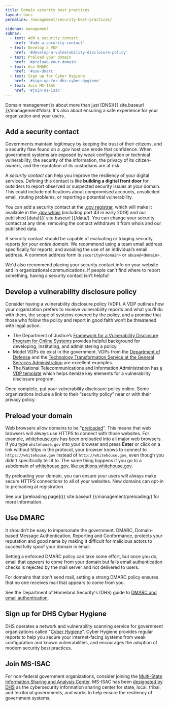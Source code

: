 ```yaml
---
title: Domain security best practices
layout: docs
permalink: /management/security-best-practices/

sidenav: management
subnav:
  - text: Add a security contact
    href: '#add-a-security-contact'
  - text: Develop a VDP
    href: '#develop-a-vulnerability-disclosure-policy'
  - text: Preload your domain
    href: '#preload-your-domain'
  - text: Use DMARC
    href: '#use-dmarc'
  - text: Sign up for Cyber Hygiene
    href: '#sign-up-for-dhs-cyber-hygiene'
  - text: Join MS-ISAC
    href: '#join-ms-isac'
---
```

Domain management is about more than just [DNS]({{ site.baseurl }}/management#dns). It's also about ensuring a safe experience for your organization and your users.

## Add a security contact
Governments maintain legitimacy by keeping the trust of their citizens, and a security flaw found on a .gov host can erode that confidence. When government systems are exposed by weak configuration or technical vulnerability, the security of the information, the privacy of its citizen-owners, and the reputation of its custodians are at risk.

A _security contact_ can help you improve the resiliency of your digital services. Defining this contact is like **building a digital front door** for outsiders to report observed or suspected security issues at your domain. This could include notifications about compromised accounts, unsolicited email, routing problems, or reporting a potential vulnerability.

You can add a security contact at the [.gov registrar](https://domains.dotgov.gov), which will make it available in the [.gov whois](https://domains.dotgov.gov/dotgov-web/registration/whois.xhtml) (including port 43 in early 2019) and our published [data]({{ site.baseurl }}/data/). You can change your security contact at any time; removing the contact withdraws it from whois and our published data.

A security contact should be capable of evaluating or triaging security reports *for your entire domain*. We recommend using a team email address specifically for reports, and avoiding the use of an individual’s email address. A common address form is `security@<domain>` or `abuse@<domain>`.

We'd also recommend placing your security contact info on your website and in organizational communications. If people can’t find where to report something, having a security contact isn’t helpful!

## Develop a vulnerability disclosure policy
Consider having a vulnerability disclosure policy (VDP). A VDP outlines how your organization prefers to receive vulnerability reports and what you’ll do with them, the scope of systems covered by the policy, and a promise that those who follow the policy and report in good faith won’t be threatened with legal action.

* The Department of Justice’s [Framework for a Vulnerability Disclosure Program for Online Systems](https://www.justice.gov/criminal-ccips/page/file/983996/download) provides helpful background for developing, instituting, and administering a policy.
* Model VDPs do exist in the government. VDPs from the [Department of Defense](https://hackerone.com/deptofdefense) and the [Technology Transformation Service at the General Services Administration](https://18f.gsa.gov/vulnerability-disclosure-policy/) are excellent examples.
* The National Telecommunications and Information Administration has [a VDP template](https://www.ntia.doc.gov/files/ntia/publications/ntia_vuln_disclosure_early_stage_template.pdf) which helps itemize key elements for a vulnerability disclosure program.

Once complete, put your vulnerability disclosure policy online. Some organizations include a link to their “security policy” near or with their privacy policy.

## Preload your domain
Web browsers allow domains to be "[preloaded](https://hstspreload.org)". This means that web browsers will always use HTTPS to connect with those websites. For example, [whitehouse.gov](https://whitehouse.gov) has been preloaded into all major web browsers. If you type `whitehouse.gov` into your browser and press **Enter** or click on a link without https in the protocol, your browser knows to connect to `https://whitehouse.gov` instead of `http://whitehouse.gov`, even though you didn't specifically tell it to. The same thing happens if you go to a subdomain of [whitehouse.gov](https://whitehouse.gov), like [petitions.whitehouse.gov](https://petitions.whitehouse.gov).

By preloading your domain, you can ensure your users will always make secure HTTPS connections to all of your websites. New domains can opt-in to preloading at registration.

See our [preloading page]({{ site.baseurl }}/management/preloading/) for more information.

## Use DMARC
It shouldn't be easy to impersonate the government. DMARC, Domain-based Message Authentication, Reporting and Conformance, protects your reputation and good name by making it difficult for malicious actors to successfully spoof your domain in email.

Setting a enforced DMARC policy can take some effort, but once you do, email that *appears* to come from your domain but fails email authentication checks is rejected by the mail server and not delivered to users.

For domains that don't send mail, setting a strong DMARC policy ensures that no one receives mail that appears to come from you.

See the Department of Homeland Security's (DHS) guide to [DMARC and email authentication](https://cyber.dhs.gov/bod/18-01/#introduction-to-email-authentication).

## Sign up for DHS Cyber Hygiene
DHS operates a network and vulnerability scanning service for government organizations called "[Cyber Hygiene](https://www.us-cert.gov/resources/ncats)". Cyber Hygiene provides regular reports to help you secure your internet-facing systems from weak configuration and known vulnerabilities, and encourages the adoption of modern security best practices.

## Join MS-ISAC
For non-federal government organizations, consider joining the [Multi-State Information Sharing and Analysis Center](https://learn.cisecurity.org/ms-isac-registration). MS-ISAC has been [designated by DHS](https://www.dhs.gov/topic/cybersecurity-information-sharing) as the cybersecurity information sharing center for state, local, tribal, and territorial governments, and works to help ensure the resiliency of government systems.
